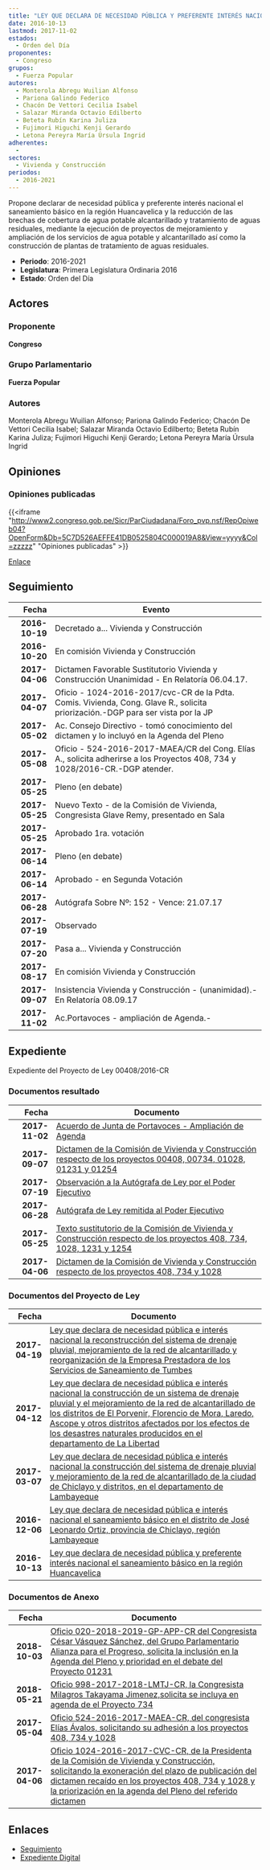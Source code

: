 ```yaml
---
title: "LEY QUE DECLARA DE NECESIDAD PÚBLICA Y PREFERENTE INTERÉS NACIONAL EL SANEAMIENTO BÁSICO EN LA REGIÓN HUANCAVELICA"
date: 2016-10-13
lastmod: 2017-11-02
estados: 
  - Orden del Día
proponentes: 
  - Congreso
grupos: 
  - Fuerza Popular
autores: 
  - Monterola Abregu Wuilian Alfonso
  - Pariona Galindo Federico
  - Chacón De Vettori Cecilia Isabel
  - Salazar Miranda Octavio Edilberto
  - Beteta Rubín Karina Juliza
  - Fujimori Higuchi Kenji Gerardo
  - Letona Pereyra María Úrsula Ingrid
adherentes: 
  - 
sectores: 
  - Vivienda y Construcción
periodos: 
  - 2016-2021
---
```


Propone declarar de necesidad pública y preferente interés nacional el saneamiento básico en la región Huancavelica y la reducción de las brechas de cobertura de agua potable alcantarillado y tratamiento de aguas residuales, mediante la ejecución de proyectos de mejoramiento y ampliación de los servicios de agua potable y alcantarillado así como la construcción de plantas de tratamiento de aguas residuales.

- **Periodo**: 2016-2021
- **Legislatura**: Primera Legislatura Ordinaria 2016
- **Estado**: Orden del Día

## Actores

### Proponente

**Congreso**

### Grupo Parlamentario

**Fuerza Popular**

### Autores

Monterola Abregu Wuilian Alfonso; Pariona Galindo Federico; Chacón De Vettori Cecilia Isabel; Salazar Miranda Octavio Edilberto; Beteta Rubín Karina Juliza; Fujimori Higuchi Kenji Gerardo; Letona Pereyra María Úrsula Ingrid


## Opiniones

### Opiniones publicadas

{{<iframe "http://www2.congreso.gob.pe/Sicr/ParCiudadana/Foro_pvp.nsf/RepOpiweb04?OpenForm&Db=5C7D526AEFFE41DB0525804C000019A8&View=yyyy&Col=zzzzz" "Opiniones publicadas" >}}

[Enlace](http://www2.congreso.gob.pe/Sicr/ParCiudadana/Foro_pvp.nsf/RepOpiweb04?OpenForm&Db=5C7D526AEFFE41DB0525804C000019A8&View=yyyy&Col=zzzzz)

## Seguimiento

| Fecha | Evento |
|------:|--------|
| **2016-10-19** | Decretado a... Vivienda y Construcción|
| **2016-10-20** | En comisión Vivienda y Construcción|
| **2017-04-06** | Dictamen Favorable Sustitutorio Vivienda y Construcción Unanimidad - En Relatoría 06.04.17.|
| **2017-04-07** | Oficio - 1024-2016-2017/cvc-CR de la Pdta. Comis. Vivienda, Cong. Glave R., solicita priorización.-DGP para ser vista por la JP|
| **2017-05-02** | Ac. Consejo Directivo - tomó conocimiento del dictamen y lo incluyó en la Agenda del Pleno|
| **2017-05-08** | Oficio - 524-2016-2017-MAEA/CR del Cong. Elías A., solicita adherirse a los Proyectos 408, 734 y 1028/2016-CR.-DGP atender.|
| **2017-05-25** | Pleno (en debate)|
| **2017-05-25** | Nuevo Texto - de la Comisión de Vivienda, Congresista Glave Remy, presentado en Sala|
| **2017-05-25** | Aprobado 1ra. votación|
| **2017-06-14** | Pleno (en debate)|
| **2017-06-14** | Aprobado - en Segunda Votación|
| **2017-06-28** | Autógrafa Sobre Nº: 152 - Vence: 21.07.17|
| **2017-07-19** | Observado|
| **2017-07-20** | Pasa a... Vivienda y Construcción|
| **2017-08-17** | En comisión Vivienda y Construcción|
| **2017-09-07** | Insistencia Vivienda y Construcción - (unanimidad).-En Relatoría 08.09.17|
| **2017-11-02** | Ac.Portavoces - ampliación de Agenda.-|


## Expediente

Expediente del Proyecto de Ley 00408/2016-CR


### Documentos resultado

| Fecha | Documento |
|------:|--------|
| **2017-11-02** | [Acuerdo de Junta de Portavoces - Ampliación de Agenda](http://www.leyes.congreso.gob.pe/Documentos/2016_2021/Acuerdos/Junta_Portavoces/AJP0040820171102.pdf) |
| **2017-09-07** | [Dictamen de la Comisión de Vivienda y Construcción respecto de los proyectos 00408, 00734, 01028, 01231 y 01254](http://www.leyes.congreso.gob.pe/Documentos/2016_2021/Dictamenes/Proyectos_de_Ley/00408DC24MAY20170907.pdf) |
| **2017-07-19** | [Observación a la Autógrafa de Ley por el Poder Ejecutivo](http://www.leyes.congreso.gob.pe/Documentos/2016_2021/Observacion_a_la_Autografa/OBAU0040820170719.PDF) |
| **2017-06-28** | [Autógrafa de Ley remitida al Poder Ejecutivo](http://www.leyes.congreso.gob.pe/Documentos/2016_2021/Autografas/Ley_y_de_Resolucion_Legislativa/AU0040820170628.pdf) |
| **2017-05-25** | [Texto sustitutorio de la Comisión de Vivienda y Construcción respecto de los proyectos 408, 734, 1028, 1231 y 1254](http://www.leyes.congreso.gob.pe/Documentos/2016_2021/Texto_Sustitutorio/Proyectos_de_Ley/TS0040820170525.pdf) |
| **2017-04-06** | [Dictamen de la Comisión de Vivienda y Construcción respecto de los proyectos 408, 734 y 1028](http://www.leyes.congreso.gob.pe/Documentos/2016_2021/Dictamenes/Proyectos_de_Ley/00408DC24MAY20170406.pdf) |

### Documentos del Proyecto de Ley

| Fecha | Documento |
|------:|--------|
| **2017-04-19** | [Ley que declara de necesidad pública e interés nacional la reconstrucción del sistema de drenaje pluvial, mejoramiento de la red de alcantarillado y reorganización de la Empresa Prestadora de los Servicios de Saneamiento de Tumbes](http://www.leyes.congreso.gob.pe/Documentos/2016_2021/Proyectos_de_Ley_y_de_Resoluciones_Legislativas/PL0125420170419.pdf) |
| **2017-04-12** | [Ley que declara de necesidad pública e interés nacional la construcción de un sistema de drenaje pluvial y el mejoramiento de la red de alcantarillado de los distritos de El Porvenir, Florencio de Mora, Laredo, Ascope y otros distritos afectados por los efectos de los desastres naturales producidos en el departamento de La Libertad](http://www.leyes.congreso.gob.pe/Documentos/2016_2021/Proyectos_de_Ley_y_de_Resoluciones_Legislativas/PL0123120170412.pdf) |
| **2017-03-07** | [Ley que declara de necesidad pública e interés nacional la construcción del sistema de drenaje pluvial y mejoramiento de la red de alcantarillado de la ciudad de Chiclayo y distritos, en el departamento de Lambayeque](http://www.leyes.congreso.gob.pe/Documentos/2016_2021/Proyectos_de_Ley_y_de_Resoluciones_Legislativas/PL0102820170307.pdf) |
| **2016-12-06** | [Ley que declara de necesidad pública e interés nacional el saneamiento básico en el distrito de José Leonardo Ortiz, provincia de Chiclayo, región Lambayeque](http://www.leyes.congreso.gob.pe/Documentos/2016_2021/Proyectos_de_Ley_y_de_Resoluciones_Legislativas/PL0073420161206.pdf) |
| **2016-10-13** | [Ley que declara de necesidad pública y preferente interés nacional el saneamiento básico en la región Huancavelica](http://www.leyes.congreso.gob.pe/Documentos/2016_2021/Proyectos_de_Ley_y_de_Resoluciones_Legislativas/PL0040820161013.pdf) |

### Documentos de Anexo

| Fecha | Documento |
|------:|--------|
| **2018-10-03** | [Oficio 020-2018-2019-GP-APP-CR del Congresista César Vásquez Sánchez, del Grupo Parlamentario Alianza para el Progreso, solicita la inclusión en la Agenda del Pleno y prioridad en el debate del Proyecto 01231](http://www.leyes.congreso.gob.pe/Documentos/2016_2021/Oficios/Grupos_Parlamentarios/OFICIO-020-2018-2019-GP-APP-CR.pdf) |
| **2018-05-21** | [Oficio 998-2017-2018-LMTJ-CR, la Congresista Milagros Takayama Jimenez,solicita se incluya en agenda de el Proyecto 734](http://www.leyes.congreso.gob.pe/Documentos/2016_2021/Oficios/Congresistas/OFICIO-998-2017-2018-LMTJ-CR-.pdf) |
| **2017-05-04** | [Oficio 524-2016-2017-MAEA-CR, del congresista Elías Ávalos, solicitando su adhesión a los proyectos 408, 734 y 1028](http://www.leyes.congreso.gob.pe/Documentos/2016_2021/Adhesiones/Proyectos_de_Ley/OFICIO-524-2016-2017-MAEA-CR.PDF) |
| **2017-04-06** | [Oficio 1024-2016-2017-CVC-CR, de la Presidenta de la Comisión de Vivienda y Construcción, solicitando la exoneración del plazo de publicación del dictamen recaído en los proyectos 408, 734 y 1028 y la priorización en la agenda del Pleno del referido dictamen](http://www.leyes.congreso.gob.pe/Documentos/2016_2021/Oficios/Comisiones_Ordinarias/OFICIO-1024-2016-2017-CVC-CR.pdf) |

## Enlaces 

- [Seguimiento](http://www2.congreso.gob.pe/Sicr/TraDocEstProc/CLProLey2016.nsf/f7fff46988ca05b1052578e100829cc7/bed46048493e86380525804b007c9378?OpenDocument)
- [Expediente Digital](http://www2.congreso.gob.pehttp://www2.congreso.gob.pe/Sicr/TraDocEstProc/CLProLey2016.nsf/f7fff46988ca05b1052578e100829cc7/bed46048493e86380525804b007c9378?OpenDocument&Click=05257FB7005EB655.eb71d0cf91d8294e05256cdf006b5706/$Body/0.1C6C)
